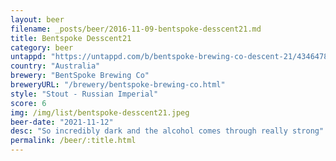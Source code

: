 ```yaml
---
layout: beer
filename: _posts/beer/2016-11-09-bentspoke-desscent21.md
title: Bentspoke Desscent21
category: beer
untappd: "https://untappd.com/b/bentspoke-brewing-co-descent-21/4346478"
country: "Australia"
brewery: "BentSpoke Brewing Co"
breweryURL: "/brewery/bentspoke-brewing-co.html"
style: "Stout - Russian Imperial"
score: 6
img: /img/list/bentspoke-desscent21.jpeg
beer-date: "2021-11-12"
desc: "So incredibly dark and the alcohol comes through really strong"
permalink: /beer/:title.html
---
```

